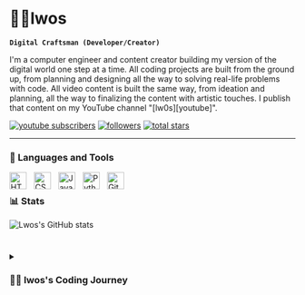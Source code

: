 
# 🏄‍♂lwos

**`Digital Craftsman (Developer/Creator)`**

I'm a computer engineer and content creator building my version of the digital world one step at a time. All coding projects are built from the ground up, from planning and designing all the way to solving real-life problems with code. All video content is built the same way, from ideation and planning, all the way to finalizing the content with artistic touches. I publish that content on my YouTube channel "[lw0s][youtube]".

   <p align="left">
      <a href="https://www.youtube.com/channel/UCXaLPLN0MCWxeoAeRcCIZ5w">
         <img alt="youtube subscribers" title="Subscribe to my YouTube channel" src="https://custom-icon-badges.demolab.com/youtube/channel/subscribers/UCXaLPLN0MCWxeoAeRcCIZ5w?color=%23E05D44&label=SUBSCRIBE&logo=video&logoColor=white&style=for-the-badge&labelColor=CE4630"/></a> 
      <a href="https://www.youtube.com/channel/UCXaLPLN0MCWxeoAeRcCIZ5w">
       <!--<img alt="youtube views" title="YouTube views" src="https://custom-icon-badges.demolab.com/youtube/channel/views/UCXaLPLN0MCWxeoAeRcCIZ5w?color=%23E1AD0E&logo=eye&logoColor=white&style=for-the-badge&labelColor=C79600"/></a> -->
      <a href="https://github.com/lw0s?tab=followers">
         <img alt="followers" title="Follow me on Github" src="https://custom-icon-badges.demolab.com/github/followers/lw0s?color=236ad3&labelColor=1155ba&style=for-the-badge&logo=person-add&label=Follow&logoColor=white"/></a>
      <a href="https://github.com/hamzac0de?tab=repositories&sort=stargazers">
         <img alt="total stars" title="Total stars on GitHub" src="https://custom-icon-badges.demolab.com/github/stars/lw0s?color=55960c&style=for-the-badge&labelColor=488207&logo=star"/></a>
   </p>

---

### 🧰 Languages and Tools

<!--<img align="left" alt="Java" width="30px" style="padding-right:10px;" src="https://cdn.jsdelivr.net/gh/devicons/devicon/icons/java/java-original.svg"/>-->
<!--<img align="left" alt="Spring" width="30px" style="padding-right:10px;" src="https://cdn.jsdelivr.net/gh/devicons/devicon/icons/spring/spring-original.svg" />-->
<!--<img align="left" alt="TypeScript" width="30px" style="padding-right:10px;" src="https://cdn.jsdelivr.net/gh/devicons/devicon/icons/typescript/typescript-plain.svg" />-->
<!--<img align="left" alt="Angular" width="30px" style="padding-right:10px;" src="https://cdn.jsdelivr.net/gh/devicons/devicon/icons/angularjs/angularjs-plain.svg" />-->
<!--<img align="left" alt="Git" width="30px" style="padding-right:10px;" src="https://cdn.jsdelivr.net/gh/devicons/devicon/icons/git/git-original.svg" />-->
<!--<img align="left" alt="Linux" width="30px" style="padding-right:10px;" src="https://cdn.jsdelivr.net/gh/devicons/devicon/icons/linux/linux-original.svg" />-->
<img align="left" alt="HTML" width="30px" style="padding-right:10px;" src="https://cdn.jsdelivr.net/gh/devicons/devicon/icons/html5/html5-plain.svg" />
<img align="left" alt="CSS" width="30px" style="padding-right:10px;" src="https://cdn.jsdelivr.net/gh/devicons/devicon/icons/css3/css3-plain.svg" />
<img align="left" alt="JavaScript" width="30px" style="padding-right:10px;" src="https://cdn.jsdelivr.net/gh/devicons/devicon/icons/javascript/javascript-plain.svg" />
<!--<img align="left" alt="React" width="30px" style="padding-right:10px;" src="https://cdn.jsdelivr.net/gh/devicons/devicon/icons/react/react-original.svg" />-->
<!--<img align="left" alt="NodeJS" width="30px" style="padding-right:10px;" src="https://cdn.jsdelivr.net/gh/devicons/devicon/icons/nodejs/nodejs-original.svg" />-->
<img align="left" alt="Python" width="30px" style="padding-right:10px;" src="https://cdn.jsdelivr.net/gh/devicons/devicon/icons/python/python-plain.svg" />
<!--<img align="left" alt="C++" width="30px" style="padding-right:10px;" src="https://cdn.jsdelivr.net/gh/devicons/devicon/icons/cplusplus/cplusplus-line.svg" />-->
<img align="left" alt="GitHub" width="30px" style="padding-right:10px;" src="https://cdn.jsdelivr.net/gh/devicons/devicon/icons/github/github-original.svg" />
<!--<img align="left" alt="Gradle" width="30px" style="padding-right:10px;" src="https://cdn.jsdelivr.net/gh/devicons/devicon/icons/gradle/gradle-plain.svg" />-->
<!--img align="left" alt="Bash" width="30px" style="padding-right:10px;" src="https://cdn.jsdelivr.net/gh/devicons/devicon/icons/bash/bash-original.svg" />-->
<!-- -->
<br />


### 📊 Stats

![Lwos's GitHub stats](https://github-readme-stats.vercel.app/api?username=lw0s&show_icons=true&theme=gruvbox)

#

<details>
 <summary><h3>👨‍💻 lwos's Coding Journey</h3></summary>
   i just like computers 
play sound
